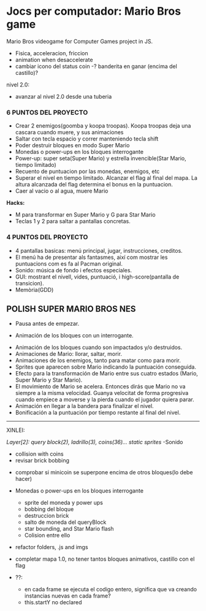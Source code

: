 # Jocs per computador: Mario Bros game

Mario Bros videogame for Computer Games project in JS.

- Fisica, acceleracion, friccion
- animation when desaccelerate
- cambiar icono del status coin
-? banderita en ganar (encima del castillo)?

nivel 2.0:
- avanzar al nivel 2.0 desde una tuberia

### 6 PUNTOS DEL PROYECTO
- Crear 2 enemigos(goomba y koopa troopas). Koopa troopas deja una cascara cuando muere, y sus animaciones
- Saltar con tecla espacio y correr manteniendo tecla shift
- Poder destruir bloques en modo Super Mario
- Monedas o power-ups en los bloques interrogante  
- Power-up: super seta(Super Mario) y estrella invencible(Star Mario, tiempo limitado)
- Recuento de puntuacion por las monedas, enemigos, etc
- Superar el nivel en tiempo limitado. Alcanzar el flag al final del mapa. La altura alcanzada del flag determina el bonus en la puntuacion.
- Caer al vacio o al agua, muere Mario

**Hacks:**
- M para transformar en Super Mario y G para Star Mario
- Teclas 1 y 2 para saltar a pantallas concretas.

### 4 PUNTOS DEL PROYECTO
- 4 pantallas basicas: menú principal, jugar, instrucciones, creditos.
- El menú ha de presentar als fantasmes, així com mostrar les puntuacions com es fa al Pacman original.
- Sonido: música de fondo i efectos especiales.
- GUI: mostrant el nivell, vides, puntuació, i high-score(pantalla de transicion).
- Memòria(GDD)


## POLISH SUPER MARIO BROS NES
- Pausa antes de empezar.
+ Animación de los bloques con un interrogante.
- Animación de los bloques cuando son impactados y/o destruidos.
- Animaciones de Mario: llorar, saltar, morir.
- Animaciones de los enemigos, tanto para matar como para morir.
- Sprites que aparecen sobre Mario indicando la puntuación conseguida.
- Efecto para la transformación de Mario entre sus cuatro estados (Mario, Super Mario y Star Mario).
- El movimiento de Mario se acelera. Entonces dirás que Mario no va siempre a la misma velocidad. Guanya velocitat de forma progresiva
cuando empiece a moverse y la pierda cuando el jugador quiera parar.
- Animación en llegar a la bandera para finalizar el nivel.
- Bonificación a la puntuación por tiempo restante al final del nivel.

-----------------------------------
XINLEI:

*Layer[2]: query block(2), ladrillo(3), coins(36)... static sprites*
-Sonido
+ collision with coins
+ revisar brick bobbing
- comprobar si minicoin se superpone encima de otros bloques(lo debe hacer)

- Monedas o power-ups en los bloques interrogante
  + sprite del moneda y power ups
  + bobbing del bloque
  - destruccion brick
  + salto de moneda del queryBlock
  - star bounding, and Star Mario flash
  - Colision entre ello
- refactor folders, .js and imgs
- completar mapa 1.0, no tener tantos bloques animativos, castillo con el flag

- ??:
  - en cada frame se ejecuta el codigo entero, significa que va creando instancias nuevas en cada frame?
  - this.startY no declared
  
